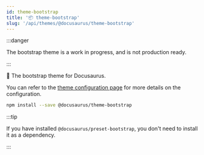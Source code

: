 ```yaml
---
id: theme-bootstrap
title: '📦 theme-bootstrap'
slug: '/api/themes/@docusaurus/theme-bootstrap'
---
```


:::danger

The bootstrap theme is a work in progress, and is not production ready.

:::

🚧 The bootstrap theme for Docusaurus.

You can refer to the [theme configuration page](theme-configuration.md) for more details on the configuration.

```bash npm2yarn
npm install --save @docusaurus/theme-bootstrap
```

:::tip

If you have installed `@docusaurus/preset-bootstrap`, you don't need to install it as a dependency.

:::
